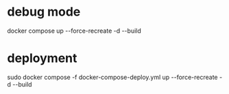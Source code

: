 # debug mode
docker compose up --force-recreate -d --build

# deployment 
sudo docker compose  -f  docker-compose-deploy.yml  up  --force-recreate -d --build